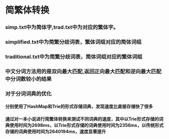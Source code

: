# 简繁体转换

### simp.txt中为简体字,trad.txt中为对应的繁体字。
### simplified.txt中为简繁分歧词表，繁体词组对应的简体词组
### traditional.txt中为简繁分歧词表，简体词组对应的繁体词组

### 中文分词方法用的是双向最大匹配,返回正向最大匹配和逆向最大匹配中分词数较小的结果

### 对于分词词典的优化
#### 分别使用了HashMap和Trie的形式存储词典，发现速度比直接存储快了很多
#### 通过对一本小说进行简繁体转换来测试不同词典的速度，其中以Trie形式存储的词典使用时间为2698ms，以Trie形式存储的词典使用时间为2356ms，以传统形式存储的词典使用时间为2640194ms，速度显著提升
